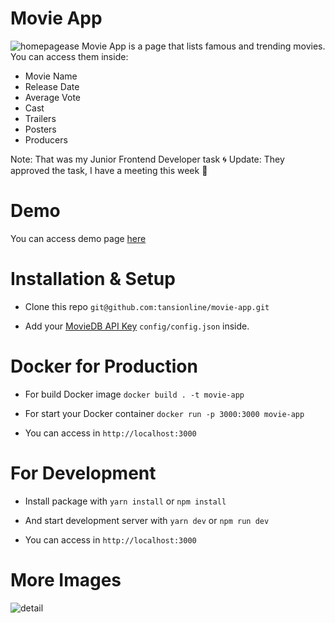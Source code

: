 
# Movie App

![homepagease](https://user-images.githubusercontent.com/30869493/119111646-8bfa7200-ba23-11eb-9049-414611d85758.jpg)
Movie App is a page that lists famous and trending movies. You can access them inside:

-  Movie Name
- Release Date
- Average Vote
- Cast
- Trailers
- Posters
- Producers

Note: That was my Junior Frontend Developer task :cyclone: 
Update: They approved the task, I have a meeting this week :ocean:

# Demo 

You can access demo page [here](https://movie-inky.vercel.app/)

# Installation & Setup

- Clone this repo ```git@github.com:tansionline/movie-app.git```

- Add your [MovieDB API Key](https://www.themoviedb.org/documentation/api) `config/config.json` inside. 

# Docker for Production

 - For build Docker image  ``docker build . -t movie-app``

 - For start your Docker container ``docker run -p 3000:3000 movie-app``

 - You can access in ``http://localhost:3000`` 

# For Development

- Install package with `` yarn install `` or `` npm install ``

- And start development server  with ``yarn dev``  or  ``npm run dev `` 

- You can access in ``http://localhost:3000``

# More Images

![detail](https://user-images.githubusercontent.com/30869493/119112349-45f1de00-ba24-11eb-8121-775f14e82740.jpg)
